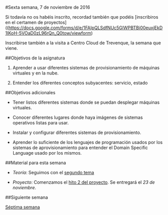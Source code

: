 #Sexta semana, 7 de noviembre de 2016

Si todavía no os habéis inscrito, recordad
también que podéis
[inscribiros en el certamen de proyectos]((https://docs.google.com/forms/d/e/1FAIpQLSdfNUc5GlWPBTBi00euxjEkD1IKoH-5VOaD0zL96rQn_Q0tow/viewform)

Inscribirse también a la visita a Centro Cloud de Trevenque, la semana
que viene.

##Objetivos de la asignatura

1. Aprender a usar diferentes sistemas de provisionamiento de máquinas
   virtuales y en la nube.

2. Entender los diferentes conceptos subyacentes: servicio, estado

##Objetivos adicionales

* Tener listos diferentes sistemas donde se puedan desplegar máquinas
  virtuales.

* Conocer diferentes lugares donde haya imágenes de sistemas
  operativos listas para usar.

* Instalar y configurar diferentes sistemas de provisionamiento.

* Aprender lo suficiente de los lenguajes de programación usados por
  los sistemas de aprovisionamiento para entender el Domain Specific
  Language usado por los mismos.

##Material para esta semana

* *Teoría*: Seguimos con el
  [segundo tema](http://jj.github.io/CC/documentos/temas/Gestion_de_configuraciones)

* *Proyecto*: Comenzamos el
  [hito 2 del proyecto](https://jj.github.io/CC/documentos/proyecto/2.Provisionamiento). Se
  entregará el *23 de noviembre*.

##Siguiente semana

[Séptima semana](7-semana.md)
